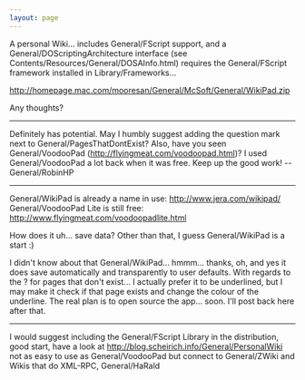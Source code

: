```yaml
---
layout: page
---
```


A personal Wiki... includes General/FScript support, and a General/DOScriptingArchitecture interface (see Contents/Resources/General/DOSAInfo.html) requires the General/FScript framework installed in Library/Frameworks...

http://homepage.mac.com/mooresan/General/McSoft/General/WikiPad.zip

Any thoughts?

----

Definitely has potential. May I humbly suggest adding the question mark next to General/PagesThatDontExist? Also, have you seen General/VoodooPad (http://flyingmeat.com/voodoopad.html)? I used General/VoodooPad a lot back when it was free. Keep up the good work! --General/RobinHP

----

General/WikiPad is already a name in use: http://www.jera.com/wikipad/
General/VoodooPad Lite is still free: http://www.flyingmeat.com/voodoopadlite.html

How does it uh... save data? Other than that, I guess General/WikiPad is a start :)

I didn't know about that General/WikiPad... hmmm... thanks, oh, and yes it does save automatically and transparently to user defaults.  With regards to the ? for pages that don't exist... I actually prefer it to be underlined, but I may make it check if that page exists and change the colour of the underline.  The real plan is to open source the app... soon.  I'll post back here after that.

----

I would suggest including the General/FScript Library in the distribution, good start, have a look at http://blog.scheirich.info/General/PersonalWiki not as easy to use as General/VoodooPad but connect to General/ZWiki and Wikis that do XML-RPC, General/HaRald